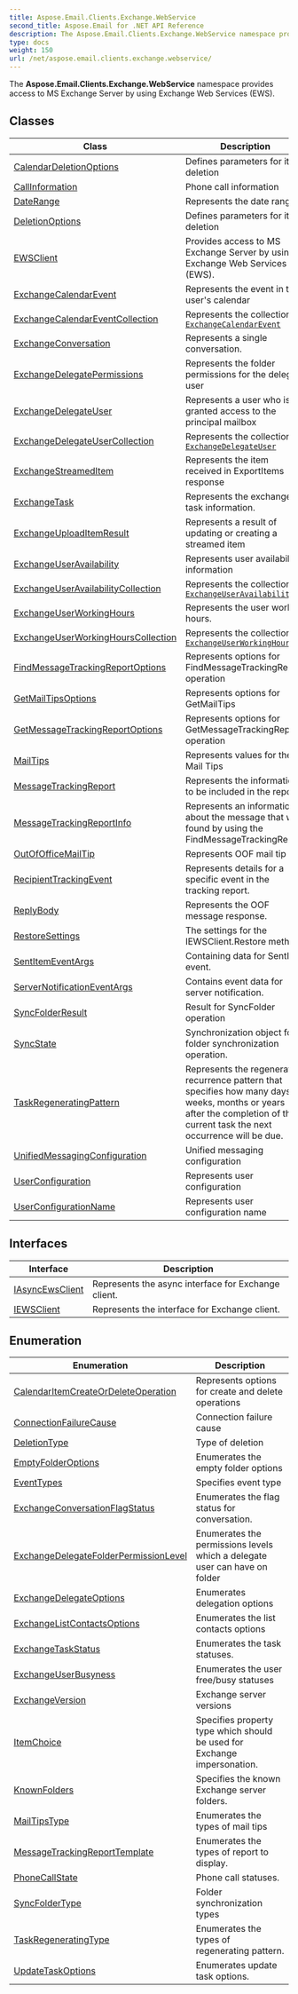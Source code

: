 ```yaml
---
title: Aspose.Email.Clients.Exchange.WebService
second_title: Aspose.Email for .NET API Reference
description: The Aspose.Email.Clients.Exchange.WebService namespace provides access to MS Exchange Server by using Exchange Web Services EWS
type: docs
weight: 150
url: /net/aspose.email.clients.exchange.webservice/
---
```

The **Aspose.Email.Clients.Exchange.WebService** namespace provides access to MS Exchange Server by using Exchange Web Services (EWS).

## Classes

| Class | Description |
| --- | --- |
| [CalendarDeletionOptions](./calendardeletionoptions/) | Defines parameters for item deletion |
| [CallInformation](./callinformation/) | Phone call information |
| [DateRange](./daterange/) | Represents the date range |
| [DeletionOptions](./deletionoptions/) | Defines parameters for item deletion |
| [EWSClient](./ewsclient/) | Provides access to MS Exchange Server by using Exchange Web Services (EWS). |
| [ExchangeCalendarEvent](./exchangecalendarevent/) | Represents the event in the user's calendar |
| [ExchangeCalendarEventCollection](./exchangecalendareventcollection/) | Represents the collection of [`ExchangeCalendarEvent`](../aspose.email.clients.exchange.webservice/exchangecalendarevent/) |
| [ExchangeConversation](./exchangeconversation/) | Represents a single conversation. |
| [ExchangeDelegatePermissions](./exchangedelegatepermissions/) | Represents the folder permissions for the delegate user |
| [ExchangeDelegateUser](./exchangedelegateuser/) | Represents a user who is granted access to the principal mailbox |
| [ExchangeDelegateUserCollection](./exchangedelegateusercollection/) | Represents the collection of [`ExchangeDelegateUser`](../aspose.email.clients.exchange.webservice/exchangedelegateuser/) |
| [ExchangeStreamedItem](./exchangestreameditem/) | Represents the item received in ExportItems response |
| [ExchangeTask](./exchangetask/) | Represents the exchange task information. |
| [ExchangeUploadItemResult](./exchangeuploaditemresult/) | Represents a result of updating or creating a streamed item |
| [ExchangeUserAvailability](./exchangeuseravailability/) | Represents user availability information |
| [ExchangeUserAvailabilityCollection](./exchangeuseravailabilitycollection/) | Represents the collection of [`ExchangeUserAvailability`](../aspose.email.clients.exchange.webservice/exchangeuseravailability/) |
| [ExchangeUserWorkingHours](./exchangeuserworkinghours/) | Represents the user working hours. |
| [ExchangeUserWorkingHoursCollection](./exchangeuserworkinghourscollection/) | Represents the collection of [`ExchangeUserWorkingHours`](../aspose.email.clients.exchange.webservice/exchangeuserworkinghours/) |
| [FindMessageTrackingReportOptions](./findmessagetrackingreportoptions/) | Represents options for FindMessageTrackingReport operation |
| [GetMailTipsOptions](./getmailtipsoptions/) | Represents options for GetMailTips |
| [GetMessageTrackingReportOptions](./getmessagetrackingreportoptions/) | Represents options for GetMessageTrackingReport operation |
| [MailTips](./mailtips/) | Represents values for the Mail Tips |
| [MessageTrackingReport](./messagetrackingreport/) | Represents the information to be included in the report. |
| [MessageTrackingReportInfo](./messagetrackingreportinfo/) | Represents an information about the message that was found by using the FindMessageTrackingReport |
| [OutOfOfficeMailTip](./outofofficemailtip/) | Represents OOF mail tip |
| [RecipientTrackingEvent](./recipienttrackingevent/) | Represents details for a specific event in the tracking report. |
| [ReplyBody](./replybody/) | Represents the OOF message response. |
| [RestoreSettings](./restoresettings/) | The settings for the IEWSClient.Restore method |
| [SentItemEventArgs](./sentitemeventargs/) | Containing data for SentItem event. |
| [ServerNotificationEventArgs](./servernotificationeventargs/) | Contains event data for server notification. |
| [SyncFolderResult](./syncfolderresult/) | Result for SyncFolder operation |
| [SyncState](./syncstate/) | Synchronization object for folder synchronization operation. |
| [TaskRegeneratingPattern](./taskregeneratingpattern/) | Represents the regenerating recurrence pattern that specifies how many days, weeks, months or years after the completion of the current task the next occurrence will be due. |
| [UnifiedMessagingConfiguration](./unifiedmessagingconfiguration/) | Unified messaging configuration |
| [UserConfiguration](./userconfiguration/) | Represents user configuration |
| [UserConfigurationName](./userconfigurationname/) | Represents user configuration name |
## Interfaces

| Interface | Description |
| --- | --- |
| [IAsyncEwsClient](./iasyncewsclient/) | Represents the async interface for Exchange client. |
| [IEWSClient](./iewsclient/) | Represents the interface for Exchange client. |
## Enumeration

| Enumeration | Description |
| --- | --- |
| [CalendarItemCreateOrDeleteOperation](./calendaritemcreateordeleteoperation/) | Represents options for create and delete operations |
| [ConnectionFailureCause](./connectionfailurecause/) | Connection failure cause |
| [DeletionType](./deletiontype/) | Type of deletion |
| [EmptyFolderOptions](./emptyfolderoptions/) | Enumerates the empty folder options |
| [EventTypes](./eventtypes/) | Specifies event type |
| [ExchangeConversationFlagStatus](./exchangeconversationflagstatus/) | Enumerates the flag status for conversation. |
| [ExchangeDelegateFolderPermissionLevel](./exchangedelegatefolderpermissionlevel/) | Enumerates the permissions levels which a delegate user can have on folder |
| [ExchangeDelegateOptions](./exchangedelegateoptions/) | Enumerates delegation options |
| [ExchangeListContactsOptions](./exchangelistcontactsoptions/) | Enumerates the list contacts options |
| [ExchangeTaskStatus](./exchangetaskstatus/) | Enumerates the task statuses. |
| [ExchangeUserBusyness](./exchangeuserbusyness/) | Enumerates the user free/busy statuses |
| [ExchangeVersion](./exchangeversion/) | Exchange server versions |
| [ItemChoice](./itemchoice/) | Specifies property type which should be used for Exchange impersonation. |
| [KnownFolders](./knownfolders/) | Specifies the known Exchange server folders. |
| [MailTipsType](./mailtipstype/) | Enumerates the types of mail tips |
| [MessageTrackingReportTemplate](./messagetrackingreporttemplate/) | Enumerates the types of report to display. |
| [PhoneCallState](./phonecallstate/) | Phone call statuses. |
| [SyncFolderType](./syncfoldertype/) | Folder synchronization types |
| [TaskRegeneratingType](./taskregeneratingtype/) | Enumerates the types of regenerating pattern. |
| [UpdateTaskOptions](./updatetaskoptions/) | Enumerates update task options. |


